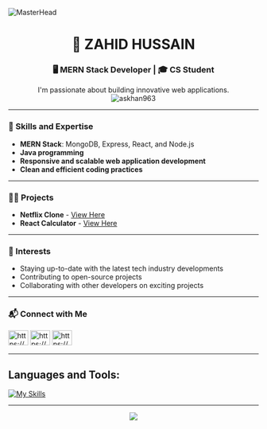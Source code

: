 
![MasterHead](https://miro.medium.com/v2/resize:fit:679/1*yw0TnheAGN-LPneDaTlaxw.gif)



<h1 align="center">👋 ZAHID HUSSAIN</h1>
<h3 align="center">🖥️ MERN Stack Developer | 🎓 CS Student</h3>

<p align="center">
I'm passionate about building innovative web applications. 
<br/>
<img src="https://komarev.com/ghpvc/?username=askhan963&label=Profile%20views&color=0e75b6&style=flat" alt="askhan963" />
</p>

---

### 🚀 Skills and Expertise

- **MERN Stack**: MongoDB, Express, React, and Node.js
- **Java programming**
- **Responsive and scalable web application development**
- **Clean and efficient coding practices**

---

### 👨‍💻 Projects


- **Netflix Clone** - [View Here](https://adorable-biscochitos-00323b.netlify.app)
- **React Calculator** - [View Here](https://multimode-calculator.vercel.app/)

---

### 🌟 Interests

- Staying up-to-date with the latest tech industry developments
- Contributing to open-source projects
- Collaborating with other developers on exciting projects

---

### 📬 Connect with Me

<p>
<a href="https://www.linkedin.com/in/zahid-hussain-16a4651bb/" target="blank"><img src="https://raw.githubusercontent.com/rahuldkjain/github-profile-readme-generator/master/src/images/icons/Social/linked-in-alt.svg" alt="https://www.linkedin.com/in/zahid-hussain-16a4651bb/" height="30" width="40" /></a>
<a href="https://www.facebook.com/profile.php?id=100011404931992&mibextid=ZbWKwL" target="blank"><img src="https://raw.githubusercontent.com/rahuldkjain/github-profile-readme-generator/master/src/images/icons/Social/facebook.svg" alt="https://www.facebook.com/profile.php?id=100011404931992&mibextid=ZbWKwL" height="30" width="40" /></a>
<a href="https://www.instagram.com/zahidmirza881?igsh=eDlpY3pkNXoyanpj" target="blank"><img src="https://raw.githubusercontent.com/rahuldkjain/github-profile-readme-generator/master/src/images/icons/Social/instagram.svg" alt="https://www.instagram.com/zahidmirza881?igsh=eDlpY3pkNXoyanpj" height="30" width="40" /></a>
</p>

---

## **Languages and Tools:**  
[![My Skills](https://skillicons.dev/icons?i=html,css,tailwind,js,react,vite,expressjs,nodejs,mongodb,firebase,java,c,cs,python,md,git,github,vscode,jest,styledcomponents,postman,stackoverflow&perline=13)](#)

---



<p align="center">
  <img src="https://capsule-render.vercel.app/api?type=waving&color=gradient&colors=%23FFB3BA,%239F5FEC&height=100&section=footer"/>
</p> 
